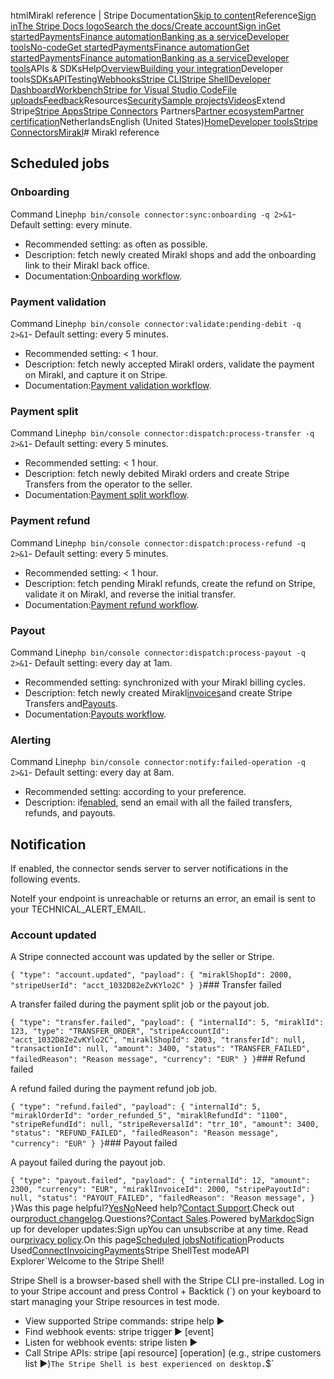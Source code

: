 htmlMirakl reference | Stripe Documentation[Skip to content](#main-content)Reference[Sign in](https://dashboard.stripe.com/login?redirect=https%3A%2F%2Fdocs.stripe.com%2Fconnectors%2Fmirakl%2Freference)[The Stripe Docs logo](/)[Search the docs/](#)[Create account](https://dashboard.stripe.com/register)[Sign in](https://dashboard.stripe.com/login?redirect=https%3A%2F%2Fdocs.stripe.com%2Fconnectors%2Fmirakl%2Freference)[Get started](/get-started)[Payments](/payments)[Finance automation](/finance-automation)[Banking as a service](/financial-services)[Developer tools](/development)[No-code](/no-code)[Get started](/get-started)[Payments](/payments)[Finance automation](/finance-automation)[](#)[Get started](/get-started)[Payments](/payments)[Finance automation](/finance-automation)[Banking as a service](/financial-services)[Developer tools](/development)[](#)APIs & SDKsHelp[Overview](/docs/development)[Building your integration](#)Developer tools[SDKs](#)[API](#)[Testing](#)[Webhooks](#)[Stripe CLI](#)[Stripe Shell](#)[Developer Dashboard](#)[Workbench](#)[Stripe for Visual Studio Code](/docs/stripe-vscode)[File uploads](/docs/file-upload)[Feedback](/docs/dev-tools-csat)Resources[Security](#)[Sample projects](#)[Videos](#)Extend Stripe[Stripe Apps](#)[Stripe Connectors](#)
Partners[Partner ecosystem](/docs/partners)[Partner certification](/docs/partners/training-and-certification)NetherlandsEnglish (United States)[](#)[](#)[Home](/docs)[Developer tools](/docs/development)[Stripe Connectors](/docs/connectors)[Mirakl](/docs/connectors/mirakl)# Mirakl reference

## Scheduled jobs

### Onboarding

Command Line`php bin/console connector:sync:onboarding -q 2>&1`- Default setting: every minute.
- Recommended setting: as often as possible.
- Description: fetch newly created Mirakl shops and add the onboarding link to their Mirakl back office.
- Documentation:[Onboarding workflow](/connectors/mirakl/onboarding-sellers).

### Payment validation

Command Line`php bin/console connector:validate:pending-debit -q 2>&1`- Default setting: every 5 minutes.
- Recommended setting: < 1 hour.
- Description: fetch newly accepted Mirakl orders, validate the payment on Mirakl, and capture it on Stripe.
- Documentation:[Payment validation workflow](/connectors/mirakl/payments#payment-validation).

### Payment split

Command Line`php bin/console connector:dispatch:process-transfer -q 2>&1`- Default setting: every 5 minutes.
- Recommended setting: < 1 hour.
- Description: fetch newly debited Mirakl orders and create Stripe Transfers from the operator to the seller.
- Documentation:[Payment split workflow](/connectors/mirakl/payments#payment-split).

### Payment refund

Command Line`php bin/console connector:dispatch:process-refund -q 2>&1`- Default setting: every 5 minutes.
- Recommended setting: < 1 hour.
- Description: fetch pending Mirakl refunds, create the refund on Stripe, validate it on Mirakl, and reverse the initial transfer.
- Documentation:[Payment refund workflow](/connectors/mirakl/payments#payment-refund).

### Payout

Command Line`php bin/console connector:dispatch:process-payout -q 2>&1`- Default setting: every day at 1am.
- Recommended setting: synchronized with your Mirakl billing cycles.
- Description: fetch newly created Mirakl[invoices](/api/invoices)and create Stripe Transfers and[Payouts](/payouts).
- Documentation:[Payouts workflow](/connectors/mirakl/payouts#seller-settlement).

### Alerting

Command Line`php bin/console connector:notify:failed-operation -q 2>&1`- Default setting: every day at 8am.
- Recommended setting: according to your preference.
- Description: if[enabled](/connectors/mirakl/configuration#alerting), send an email with all the failed transfers, refunds, and payouts.

## Notification

If enabled, the connector sends server to server notifications in the following events.

NoteIf your endpoint is unreachable or returns an error, an email is sent to your TECHNICAL_ALERT_EMAIL.

### Account updated

A Stripe connected account was updated by the seller or Stripe.

`{
  "type": "account.updated",
  "payload": {
    "miraklShopId": 2000,
    "stripeUserId": "acct_1032D82eZvKYlo2C"
  }
}`### Transfer failed

A transfer failed during the payment split job or the payout job.

`{
  "type": "transfer.failed",
  "payload": {
    "internalId": 5,
    "miraklId": 123,
    "type": "TRANSFER_ORDER",
    "stripeAccountId": "acct_1032D82eZvKYlo2C",
    "miraklShopId": 2003,
    "transferId": null,
    "transactionId": null,
    "amount": 3400,
    "status": "TRANSFER_FAILED",
    "failedReason": "Reason message",
    "currency": "EUR"
  }
}`### Refund failed

A refund failed during the payment refund job job.

`{
  "type": "refund.failed",
  "payload": {
    "internalId": 5,
    "miraklOrderId": "order_refunded_5",
    "miraklRefundId": "1100",
    "stripeRefundId": null,
    "stripeReversalId": "trr_10",
    "amount": 3400,
    "status": "REFUND_FAILED",
    "failedReason": "Reason message",
    "currency": "EUR"
  }
}`### Payout failed

A payout failed during the payout job.

`{
  "type": "payout.failed",
  "payload": {
    "internalId": 12,
    "amount": 2300,
    "currency": "EUR",
    "miraklInvoiceId": 2000,
    "stripePayoutId": null,
    "status": "PAYOUT_FAILED",
    "failedReason": "Reason message",
  }
}`Was this page helpful?[Yes](#)[No](#)Need help?[Contact Support](https://support.stripe.com/).Check out our[product changelog](https://stripe.com/blog/changelog).Questions?[Contact Sales](https://stripe.com/contact/sales).Powered by[Markdoc](https://markdoc.dev)Sign up for developer updates:Sign upYou can unsubscribe at any time. Read our[privacy policy](https://stripe.com/privacy).On this page[Scheduled jobs](#scheduled-jobs)[Notification](#notification)Products Used[Connect](/connect)[Invoicing](/invoicing)[Payments](/payments)Stripe ShellTest modeAPI Explorer[](https://stripe.com/docs/stripe-cli#install)`Welcome to the Stripe Shell!

Stripe Shell is a browser-based shell with the Stripe CLI pre-installed. Log in to your
Stripe account and press Control + Backtick (`) on your keyboard to start managing your Stripe
resources in test mode.

- View supported Stripe commands: stripe help ▶️
- Find webhook events: stripe trigger ▶️ [event]
- Listen for webhook events: stripe listen ▶
- Call Stripe APIs: stripe [api resource] [operation] (e.g., stripe customers list ▶️)`The Stripe Shell is best experienced on desktop.`$`